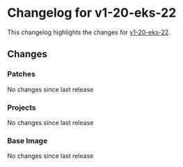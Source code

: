 # Changelog for v1-20-eks-22

This changelog highlights the changes for [v1-20-eks-22](https://github.com/aws/eks-distro/tree/v1-20-eks-22).

## Changes

### Patches
No changes since last release

### Projects
No changes since last release

### Base Image
No changes since last release

